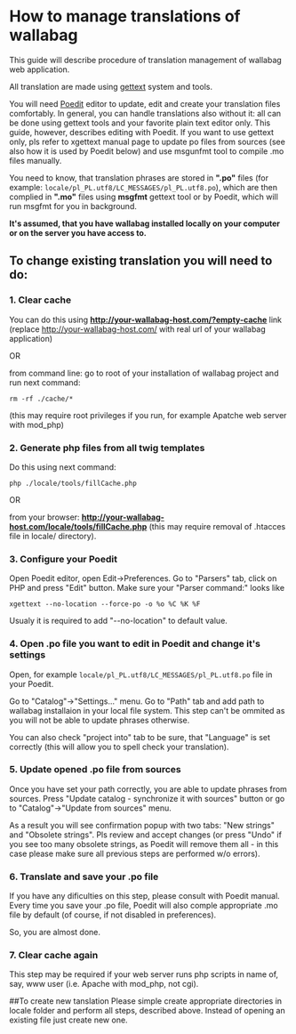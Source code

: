 # How to manage translations of wallabag

This guide will describe procedure of translation management of wallabag web application.

All translation are made using [gettext](http://en.wikipedia.org/wiki/Gettext) system and tools. 

You will need [Poedit](http://www.poedit.net/download.php) editor to update, edit and create your translation files comfortably. In general, you can handle translations also without it: all can be done using gettext tools and your favorite plain text editor only. This guide, however, describes editing with Poedit. If you want to use gettext only, pls refer to xgettext manual page to update po files from sources (see also how it is used by Poedit below) and use msgunfmt tool to compile .mo files manually.  

You need to know, that translation phrases are stored in **".po"** files (for example: `locale/pl_PL.utf8/LC_MESSAGES/pl_PL.utf8.po`), which are then complied in **".mo"** files using **msgfmt** gettext tool or by Poedit, which will run msgfmt for you in background. 

**It's assumed, that you have wallabag installed locally on your computer or on the server you have access to.**

## To change existing translation you will need to do:

### 1. Clear cache
You can do this using **http://your-wallabag-host.com/?empty-cache** link (replace http://your-wallabag-host.com/ with real url of your wallabag application)

OR

from command line:
go to root of your installation of wallabag project and run next command:

`rm -rf ./cache/*`

(this may require root privileges if you run, for example Apatche web server with mod_php)

### 2. Generate php files from all twig templates
Do this using next command:

`php ./locale/tools/fillCache.php`

OR

from your browser: **http://your-wallabag-host.com/locale/tools/fillCache.php** (this may require removal of .htacces file in locale/ directory).

### 3. Configure your Poedit
Open Poedit editor, open Edit->Preferences. Go to "Parsers" tab, click on PHP and press "Edit" button. Make sure your "Parser command:" looks like

`xgettext --no-location --force-po -o %o %C %K %F`

Usualy it is required to add "--no-location" to default value. 

### 4. Open .po file you want to edit in Poedit and change it's settings
Open, for example `locale/pl_PL.utf8/LC_MESSAGES/pl_PL.utf8.po` file in your Poedit.

Go to "Catalog"->"Settings..." menu. Go to "Path" tab and add path to wallabag installaion in your local file system. This step can't be ommited as you will not be able to update phrases otherwise.

You can also check "project into" tab to be sure, that "Language" is set correctly (this will allow you to spell check your translation).

### 5. Update opened .po file from sources
Once you have set your path correctly, you are able to update phrases from sources. Press "Update catalog - synchronize it with sources" button or go to "Catalog"->"Update from sources" menu.

As a result you will see confirmation popup with two tabs: "New strings" and "Obsolete strings". Pls review and accept changes (or press "Undo" if you see too many obsolete strings, as Poedit will remove them all - in this case please make sure all previous steps are performed w/o errors).

### 6. Translate and save your .po file
If you have any dificulties on this step, please consult with Poedit manual.
Every time you save your .po file, Poedit will also comple appropriate .mo file by default (of course, if not disabled in preferences).

So, you are almost done.

### 7. Clear cache again
This step may be required if your web server runs php scripts in name of, say, www user (i.e. Apache with mod_php, not cgi).


##To create new tanslation 
Please simple create appropriate directories in locale folder and perform all steps, described above. Instead of opening an existing file just create new one.

